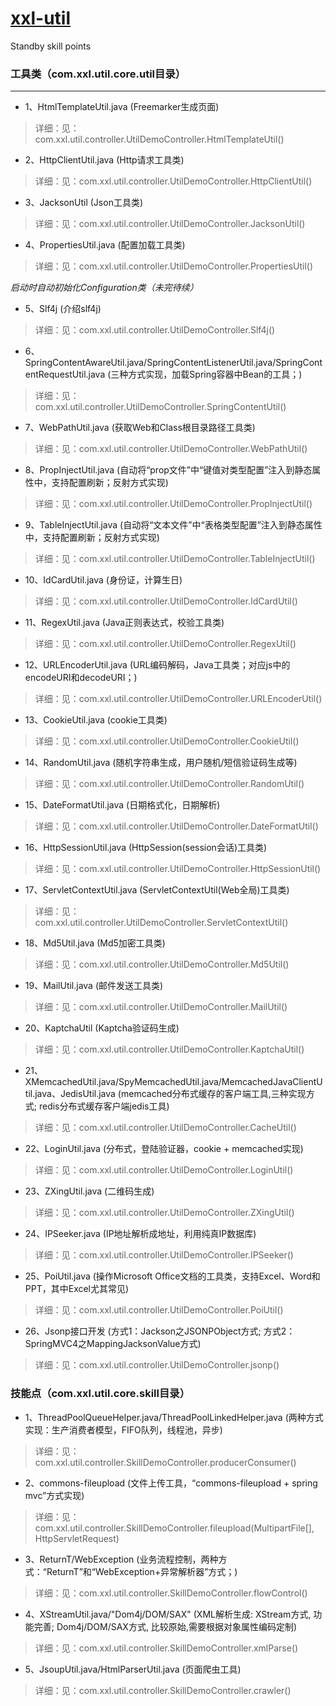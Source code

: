 # [xxl-util](https://github.com/xuxueli/xxl-incubator/tree/master/xxl-util)
Standby skill points


### 工具类（com.xxl.util.core.util目录）
***
* 1、HtmlTemplateUtil.java (Freemarker生成页面)
> 详细：见：com.xxl.util.controller.UtilDemoController.HtmlTemplateUtil()

* 2、HttpClientUtil.java		(Http请求工具类)
> 详细：见：com.xxl.util.controller.UtilDemoController.HttpClientUtil()

* 3、JacksonUtil		(Json工具类)
> 详细：见：com.xxl.util.controller.UtilDemoController.JacksonUtil()

* 4、PropertiesUtil.java		(配置加载工具类)
> 详细：见：com.xxl.util.controller.UtilDemoController.PropertiesUtil()

*启动时自动初始化Configuration类（未完待续）*

* 5、Slf4j	(介绍slf4j)
> 详细：见：com.xxl.util.controller.UtilDemoController.Slf4j()

* 6、SpringContentAwareUtil.java/SpringContentListenerUtil.java/SpringContentRequestUtil.java		(三种方式实现，加载Spring容器中Bean的工具；)
> 详细：见：com.xxl.util.controller.UtilDemoController.SpringContentUtil()

* 7、WebPathUtil.java	(获取Web和Class根目录路径工具类)
> 详细：见：com.xxl.util.controller.UtilDemoController.WebPathUtil()

* 8、PropInjectUtil.java		(自动将“prop文件”中“键值对类型配置”注入到静态属性中，支持配置刷新；反射方式实现)
> 详细：见：com.xxl.util.controller.UtilDemoController.PropInjectUtil()

* 9、TableInjectUtil.java	(自动将“文本文件”中“表格类型配置”注入到静态属性中，支持配置刷新；反射方式实现)
> 详细：见：com.xxl.util.controller.UtilDemoController.TableInjectUtil()

* 10、IdCardUtil.java	(身份证，计算生日)
> 详细：见：com.xxl.util.controller.UtilDemoController.IdCardUtil()

* 11、RegexUtil.java	(Java正则表达式，校验工具类)
> 详细：见：com.xxl.util.controller.UtilDemoController.RegexUtil()

* 12、URLEncoderUtil.java	(URL编码解码，Java工具类；对应js中的encodeURI和decodeURI；)
> 详细：见：com.xxl.util.controller.UtilDemoController.URLEncoderUtil()

* 13、CookieUtil.java	(cookie工具类)
> 详细：见：com.xxl.util.controller.UtilDemoController.CookieUtil()

* 14、RandomUtil.java	(随机字符串生成，用户随机/短信验证码生成等)
> 详细：见：com.xxl.util.controller.UtilDemoController.RandomUtil()

* 15、DateFormatUtil.java	(日期格式化，日期解析)
> 详细：见：com.xxl.util.controller.UtilDemoController.DateFormatUtil()

* 16、HttpSessionUtil.java	(HttpSession(session会话)工具类)
> 详细：见：com.xxl.util.controller.UtilDemoController.HttpSessionUtil()

* 17、ServletContextUtil.java	(ServletContextUtil(Web全局)工具类)
> 详细：见：com.xxl.util.controller.UtilDemoController.ServletContextUtil()

* 18、Md5Util.java	(Md5加密工具类)
> 详细：见：com.xxl.util.controller.UtilDemoController.Md5Util()

* 19、MailUtil.java	(邮件发送工具类)
> 详细：见：com.xxl.util.controller.UtilDemoController.MailUtil()

* 20、KaptchaUtil	(Kaptcha验证码生成)
> 详细：见：com.xxl.util.controller.UtilDemoController.KaptchaUtil()

* 21、XMemcachedUtil.java/SpyMemcachedUtil.java/MemcachedJavaClientUtil.java、JedisUtil.java	(memcached分布式缓存的客户端工具,三种实现方式; redis分布式缓存客户端jedis工具)
> 详细：见：com.xxl.util.controller.UtilDemoController.CacheUtil()

* 22、LoginUtil.java		(分布式，登陆验证器，cookie + memcached实现)
> 详细：见：com.xxl.util.controller.UtilDemoController.LoginUtil()

* 23、ZXingUtil.java		(二维码生成)
> 详细：见：com.xxl.util.controller.UtilDemoController.ZXingUtil()

* 24、IPSeeker.java		(IP地址解析成地址，利用纯真IP数据库)
> 详细：见：com.xxl.util.controller.UtilDemoController.IPSeeker()

- 25、PoiUtil.java	(操作Microsoft Office文档的工具类，支持Excel、Word和PPT，其中Excel尤其常见)
> 详细：见：com.xxl.util.controller.UtilDemoController.PoiUtil()

- 26、Jsonp接口开发  (方式1：Jackson之JSONPObject方式; 方式2：SpringMVC4之MappingJacksonValue方式)
> 详细：见：com.xxl.util.controller.UtilDemoController.jsonp()

### 技能点（com.xxl.util.core.skill目录）
- 1、ThreadPoolQueueHelper.java/ThreadPoolLinkedHelper.java	(两种方式实现：生产消费者模型，FIFO队列，线程池，异步)
> 详细：见：com.xxl.util.controller.SkillDemoController.producerConsumer()

- 2、commons-fileupload		(文件上传工具，“commons-fileupload + spring mvc”方式实现)
> 详细：见：com.xxl.util.controller.SkillDemoController.fileupload(MultipartFile[], HttpServletRequest)

- 3、ReturnT/WebException		(业务流程控制，两种方式：“ReturnT”和“WebException+异常解析器”方式；)
> 详细：见：com.xxl.util.controller.SkillDemoController.flowControl()

- 4、XStreamUtil.java/"Dom4j/DOM/SAX"     (XML解析生成: XStream方式, 功能完善; Dom4j/DOM/SAX方式, 比较原始,需要根据对象属性编码定制)
> 详细：见：com.xxl.util.controller.SkillDemoController.xmlParse()

- 5、JsoupUtil.java/HtmlParserUtil.java    (页面爬虫工具)
> 详细：见：com.xxl.util.controller.SkillDemoController.crawler()